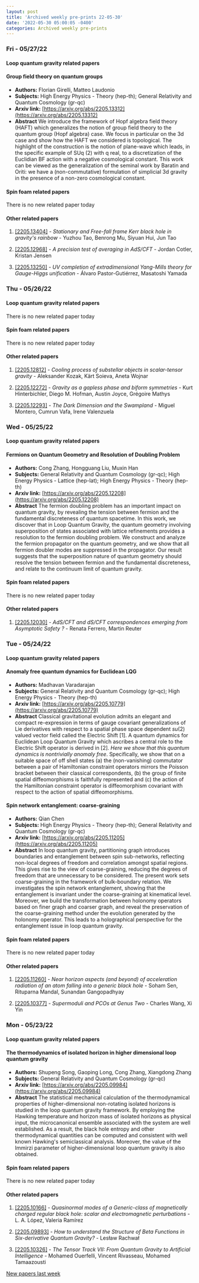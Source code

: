 ```yaml
---
layout: post
title: 'Archived weekly pre-prints 22-05-30'
date: '2022-05-30 05:00:05 -0400'
categories: Archived weekly pre-prints
---
```



### Fri - 05/27/22

#### Loop quantum gravity related papers

#### **Group field theory on quantum groups**
 - **Authors:** Florian Girelli, Matteo Laudonio
 - **Subjects:** High Energy Physics - Theory (hep-th); General Relativity and Quantum Cosmology (gr-qc)
 - **Arxiv link:** [https://arxiv.org/abs/2205.13312](https://arxiv.org/abs/2205.13312)
 - **Abstract**
 We introduce the framework of Hopf algebra field theory (HAFT) which generalizes the notion of group field theory to the quantum group (Hopf algebra) case. We focus in particular on the 3d case and show how the HAFT we considered is topological. The highlight of the construction is the notion of plane-wave which leads, in the specific example of SUq (2) with q real, to a discretization of the Euclidian BF action with a negative cosmological constant. This work can be viewed as the generalization of the seminal work by Baratin and Oriti: we have a (non-commutative) formulation of simplicial 3d gravity in the presence of a non-zero cosmological constant. 

#### Spin foam related papers

There is no new related paper today 



#### Other related papers

1. [[2205.13404]](https://arxiv.org/abs/2205.13404) - *Stationary and Free-fall frame Kerr black hole in gravity's rainbow* - Yuzhou Tao, Benrong Mu, Siyuan Hui, Jun Tao

1. [[2205.12968]](https://arxiv.org/abs/2205.12968) - *A precision test of averaging in AdS/CFT* - Jordan Cotler, Kristan Jensen

1. [[2205.13250]](https://arxiv.org/abs/2205.13250) - *UV completion of extradimensional Yang-Mills theory for Gauge-Higgs  unification* - Álvaro Pastor-Gutiérrez, Masatoshi Yamada



### Thu - 05/26/22

#### Loop quantum gravity related papers

There is no new related paper today 

#### Spin foam related papers

There is no new related paper today 



#### Other related papers

1. [[2205.12812]](https://arxiv.org/abs/2205.12812) - *Cooling process of substellar objects in scalar-tensor gravity* - Aleksander Kozak, Kärt Soieva, Aneta Wojnar

1. [[2205.12272]](https://arxiv.org/abs/2205.12272) - *Gravity as a gapless phase and biform symmetries* - Kurt Hinterbichler, Diego M. Hofman, Austin Joyce, Grégoire Mathys

1. [[2205.12293]](https://arxiv.org/abs/2205.12293) - *The Dark Dimension and the Swampland* - Miguel Montero, Cumrun Vafa, Irene Valenzuela



### Wed - 05/25/22

#### Loop quantum gravity related papers

#### **Fermions on Quantum Geometry and Resolution of Doubling Problem**
 - **Authors:** Cong Zhang, Hongguang Liu, Muxin Han
 - **Subjects:** General Relativity and Quantum Cosmology (gr-qc); High Energy Physics - Lattice (hep-lat); High Energy Physics - Theory (hep-th)
 - **Arxiv link:** [https://arxiv.org/abs/2205.12208](https://arxiv.org/abs/2205.12208)
 - **Abstract**
 The fermion doubling problem has an important impact on quantum gravity, by revealing the tension between fermion and the fundamental discreteness of quantum spacetime. In this work, we discover that in Loop Quantum Gravity, the quantum geometry involving superposition of states associated with lattice refinements provides a resolution to the fermion doubling problem. We construct and analyze the fermion propagator on the quantum geometry, and we show that all fermion doubler modes are suppressed in the propagator. Our result suggests that the superposition nature of quantum geometry should resolve the tension between fermion and the fundamental discreteness, and relate to the continuum limit of quantum gravity. 

#### Spin foam related papers

There is no new related paper today 



#### Other related papers

1. [[2205.12030]](https://arxiv.org/abs/2205.12030) - *AdS/CFT and dS/CFT correspondences emerging from Asymptotic Safety ?* - Renata Ferrero, Martin Reuter



### Tue - 05/24/22

#### Loop quantum gravity related papers

#### **Anomaly free quantum dynamics for Euclidean LQG**
 - **Authors:** Madhavan Varadarajan
 - **Subjects:** General Relativity and Quantum Cosmology (gr-qc); High Energy Physics - Theory (hep-th)
 - **Arxiv link:** [https://arxiv.org/abs/2205.10779](https://arxiv.org/abs/2205.10779)
 - **Abstract**
 Classical gravitational evolution admits an elegant and compact re-expression in terms of gauge covariant generalizations of Lie derivatives with respect to a spatial phase space dependent $su(2)$ valued vector field called the Electric Shift [1]. A quantum dynamics for Euclidean Loop Quantum Gravity which ascribes a central role to the Electric Shift operator is derived in [2]. $Here\; we\; show\; that\; this \;quantum\; dynamics\; is\; nontrivially\; anomaly$ $free$. Specifically, we show that on a suitable space of off shell states (a) the (non-vanishing) commutator between a pair of Hamiltonian constraint operators mirrors the Poisson bracket between their classical correspondents, (b) the group of finite spatial diffeomorphisms is faithfully represented and (c) the action of the Hamiltonian constraint operator is diffeomorphism covariant with respect to the action of spatial diffeomorphisms. 

#### **Spin network entanglement: coarse-graining**
 - **Authors:** Qian Chen
 - **Subjects:** High Energy Physics - Theory (hep-th); General Relativity and Quantum Cosmology (gr-qc)
 - **Arxiv link:** [https://arxiv.org/abs/2205.11205](https://arxiv.org/abs/2205.11205)
 - **Abstract**
 In loop quantum gravity, partitioning graph introduces boundaries and entanglement between spin sub-networks, reflecting non-local degrees of freedom and correlation amongst spatial regions. This gives rise to the view of coarse-graining, reducing the degrees of freedom that are unnecessary to be considered. The present work sets coarse-graining in the framework of bulk-boundary relation. We investigates the spin network entanglement, showing that the entanglement is invariant under the coarse-graining at kinematical level. Moreover, we build the transformation between holonomy operators based on finer graph and coarser graph, and reveal the preservation of the coarse-graining method under the evolution generated by the holonomy operator. This leads to a holographical perspective for the entanglement issue in loop quantum gravity. 

#### Spin foam related papers

There is no new related paper today 



#### Other related papers

1. [[2205.11260]](https://arxiv.org/abs/2205.11260) - *Near horizon aspects (and beyond) of acceleration radiation of an atom  falling into a generic black hole* - Soham Sen, Rituparna Mandal, Sunandan Gangopadhyay

1. [[2205.10377]](https://arxiv.org/abs/2205.10377) - *Supermoduli and PCOs at Genus Two* - Charles Wang, Xi Yin



### Mon - 05/23/22

#### Loop quantum gravity related papers

#### **The thermodynamics of isolated horizon in higher dimensional loop  quantum gravity**
 - **Authors:** Shupeng Song, Gaoping Long, Cong Zhang, Xiangdong Zhang
 - **Subjects:** General Relativity and Quantum Cosmology (gr-qc)
 - **Arxiv link:** [https://arxiv.org/abs/2205.09984](https://arxiv.org/abs/2205.09984)
 - **Abstract**
 The statistical mechanical calculation of the thermodynamical properties of higher-dimensional non-rotating isolated horizons is studied in the loop quantum gravity framework. By employing the Hawking temperature and horizon mass of isolated horizons as physical input, the microcanonical ensemble associated with the system are well established. As a result, the black hole entropy and other thermodynamical quantities can be computed and consistent with well known Hawking's semiclassical analysis. Moreover, the value of the Immirzi parameter of higher-dimensional loop quantum gravity is also obtained. 

#### Spin foam related papers

There is no new related paper today 



#### Other related papers

1. [[2205.10166]](https://arxiv.org/abs/2205.10166) - *Quasinormal modes of a Generic-class of magnetically charged regular  black hole: scalar and electromagnetic perturbations* - L. A. López, Valeria Ramírez

1. [[2205.09893]](https://arxiv.org/abs/2205.09893) - *How to understand the Structure of Beta Functions in Six-derivative  Quantum Gravity?* - Lesław Rachwał

1. [[2205.10326]](https://arxiv.org/abs/2205.10326) - *The Tensor Track VII: From Quantum Gravity to Artificial Intelligence* - Mohamed Ouerfelli, Vincent Rivasseau, Mohamed Tamaazousti






[New papers last week]({{site.url}}/archived/weekly/pre-prints/2022/05/23/archived_weekly_papers.html)